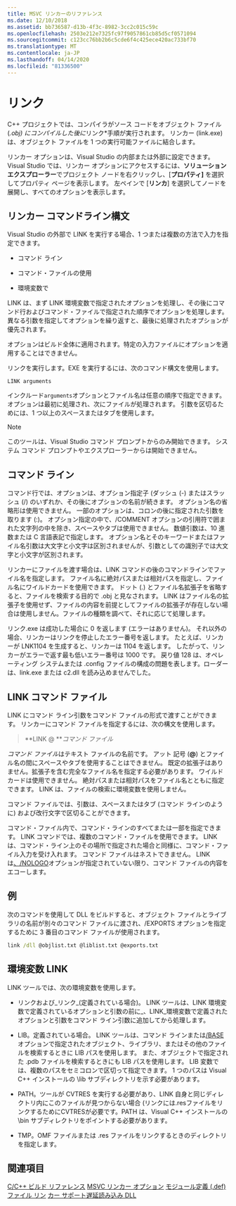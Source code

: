 ```yaml
---
title: MSVC リンカーのリファレンス
ms.date: 12/10/2018
ms.assetid: bb736587-d13b-4f3c-8982-3cc2c015c59c
ms.openlocfilehash: 2503e212e7325fc97f9057861cb85d5cf0571094
ms.sourcegitcommit: c123cc76bb2b6c5cde6f4c425ece420ac733bf70
ms.translationtype: MT
ms.contentlocale: ja-JP
ms.lasthandoff: 04/14/2020
ms.locfileid: "81336500"
---
```

# <a name="linking"></a>リンク

C++ プロジェクトでは、コンパイラがソース コードをオブジェクト ファイル (*.obj) にコンパイルした後に*リンク*手順が実行されます。 リンカー (link.exe) は、オブジェクト ファイルを 1 つの実行可能ファイルに結合します。

リンカー オプションは、Visual Studio の内部または外部に設定できます。 Visual Studio では、リンカー オプションにアクセスするには、**ソリューション エクスプローラー**でプロジェクト ノードを右クリックし、[**プロパティ]** を選択してプロパティ ページを表示します。 左ペインで [**リンカ**] を選択してノードを展開し、すべてのオプションを表示します。

## <a name="linker-command-line-syntax"></a>リンカー コマンドライン構文

Visual Studio の外部で LINK を実行する場合、1 つまたは複数の方法で入力を指定できます。

- コマンド ライン

- コマンド・ファイルの使用

- 環境変数で

LINK は、まず LINK 環境変数で指定されたオプションを処理し、その後にコマンド行およびコマンド・ファイルで指定された順序でオプションを処理します。 異なる引数を指定してオプションを繰り返すと、最後に処理されたオプションが優先されます。

オプションはビルド全体に適用されます。特定の入力ファイルにオプションを適用することはできません。

リンクを実行します。EXE を実行するには、次のコマンド構文を使用します。

```
LINK arguments
```

インクルード`arguments`オプションとファイル名は任意の順序で指定できます。 オプションは最初に処理され、次にファイルが処理されます。 引数を区切るためには、1 つ以上のスペースまたはタブを使用します。

> [!NOTE]
> このツールは、Visual Studio コマンド プロンプトからのみ開始できます。 システム コマンド プロンプトやエクスプローラーからは開始できません。

## <a name="command-line"></a>コマンド ライン

コマンド行では、オプションは、オプション指定子 (ダッシュ (-) またはスラッシュ (/) のいずれか、その後にオプションの名前が続きます。 オプション名の省略形は使用できません。 一部のオプションは、コロンの後に指定された引数を取ります (:)。 オプション指定の中で、/COMMENT オプションの引用符で囲まれた文字列の中を除き、スペースやタブは使用できません。 数値引数は、10 進数または C 言語表記で指定します。 オプション名とそのキーワードまたはファイル名引数は大文字と小文字は区別されませんが、引数としての識別子では大文字と小文字が区別されます。

リンカーにファイルを渡す場合は、LINK コマンドの後のコマンドラインでファイル名を指定します。 ファイル名に絶対パスまたは相対パスを指定し、ファイル名にワイルドカードを使用できます。 ドット (.) とファイル名拡張子を省略すると、ファイルを検索する目的で .obj と見なされます。 LINK はファイル名の拡張子を使用せず、ファイルの内容を前提としてファイルの拡張子が存在しない場合は使用しません。ファイルの種類を調べて、それに応じて処理します。

リンク.exe は成功した場合に 0 を返します (エラーはありません)。  それ以外の場合、リンカーはリンクを停止したエラー番号を返します。  たとえば、リンカーが LNK1104 を生成すると、リンカーは 1104 を返します。  したがって、リンカーがエラーで返す最も低いエラー番号は 1000 です。  戻り値 128 は、オペレーティング システムまたは .config ファイルの構成の問題を表します。ローダーは、link.exe または c2.dll を読み込めませんでした。

## <a name="link-command-files"></a>LINK コマンド ファイル

LINK にコマンド ライン引数をコマンド ファイルの形式で渡すことができます。 リンカーにコマンド ファイルを指定するには、次の構文を使用します。

> **LINK \@ **<em>コマンド ファイル</em>

*コマンド ファイル*はテキスト ファイルの名前です。 アット 記号 (**\@**) とファイル名の間にスペースやタブを使用することはできません。 既定の拡張子はありません。拡張子を含む完全なファイル名を指定する必要があります。 ワイルドカードは使用できません。 絶対パスまたは相対パスをファイル名とともに指定できます。 LINK は、ファイルの検索に環境変数を使用しません。

コマンド ファイルでは、引数は、スペースまたはタブ (コマンド ラインのように) および改行文字で区切ることができます。

コマンド・ファイル内で、コマンド・ラインのすべてまたは一部を指定できます。 LINK コマンドでは、複数のコマンド・ファイルを使用できます。 LINK は、コマンド・ライン上のその場所で指定された場合と同様に、コマンド・ファイル入力を受け入れます。 コマンド ファイルはネストできません。 LINK は[、/NOLOGO](nologo-suppress-startup-banner-linker.md)オプションが指定されていない限り、コマンド ファイルの内容をエコーします。

## <a name="example"></a>例

次のコマンドを使用して DLL をビルドすると、オブジェクト ファイルとライブラリの名前が別々のコマンド ファイルに渡され、/EXPORTS オプションを指定するために 3 番目のコマンド ファイルが使用されます。

```cmd
link /dll @objlist.txt @liblist.txt @exports.txt
```

## <a name="link-environment-variables"></a>環境変数 LINK

LINK ツールでは、次の環境変数を使用します。

- リンクおよび\_リンク\_(定義されている場合)。 LINK ツールは、LINK 環境変数で定義されているオプションと引数の前に\_、LINK\_環境変数で定義されたオプションと引数をコマンド ライン引数に追加してから処理します。

- LIB。定義されている場合。 LINK ツールは、コマンド ラインまたは[/BASE](base-base-address.md)オプションで指定されたオブジェクト、ライブラリ、またはその他のファイルを検索するときに LIB パスを使用します。 また、オブジェクトで指定された .pdb ファイルを検索するときにも LIB パスを使用します。 LIB 変数では、複数のパスをセミコロンで区切って指定できます。 1 つのパスは Visual C++ インストールの \lib サブディレクトリを示す必要があります。

- PATH。ツールが CVTRES を実行する必要があり、LINK 自身と同じディレクトリ内にこのファイルが見つからない場合  (リンクには.resファイルをリンクするためにCVTRESが必要です。PATH は、Visual C++ インストールの \bin サブディレクトリをポイントする必要があります。

- TMP。OMF ファイルまたは .res ファイルをリンクするときのディレクトリを指定します。

## <a name="see-also"></a>関連項目

[C/C++ ビルド リファレンス](c-cpp-building-reference.md)
[MSVC リンカー オプション](linker-options.md)
[モジュール定義 (.def) ファイル リン](module-definition-dot-def-files.md)
[カー サポート遅延読み込み DLL](linker-support-for-delay-loaded-dlls.md)
